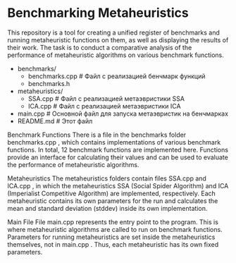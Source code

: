 # Benchmarking Metaheuristics
  This repository is a tool for creating a unified register of benchmarks and running metaheuristic functions on them, as well as displaying the results of their work. The task is to conduct a comparative analysis of the performance of metaheuristic algorithms on various benchmark functions.
  
- benchmarks/
  - benchmarks.cpp           # Файл с реализацией бенчмарк функций
  - benchmarks.h
- metaheuristics/
  - SSA.cpp                  # Файл с реализацией метаэвристики SSA
  - ICA.cpp                  # Файл с реализацией метаэвристики ICA
- main.cpp                   # Основной файл для запуска метаэвристик на бенчмарках
- README.md                  # Этот файл

Benchmark Functions
  There is a file in the benchmarks folder benchmarks.cpp , which contains implementations of various benchmark functions. In total, 12 benchmark functions are implemented here. Functions provide an interface for calculating their values and can be used to evaluate the performance of metaheuristic algorithms.

Metaheuristics
  The metaheuristics folders contain files SSA.cpp and ICA.cpp , in which the metaheuristics SSA (Social Spider Algorithm) and ICA (Imperialist Competitive Algorithm) are implemented, respectively. Each metaheuristic contains its own parameters for the run and calculates the mean and standard deviation (stddev) inside its own implementation.

Main File
  File main.cpp represents the entry point to the program. This is where metaheuristic algorithms are called to run on benchmark functions. Parameters for running metaheuristics are set inside the metaheuristics themselves, not in main.cpp . Thus, each metaheuristic has its own fixed parameters.
